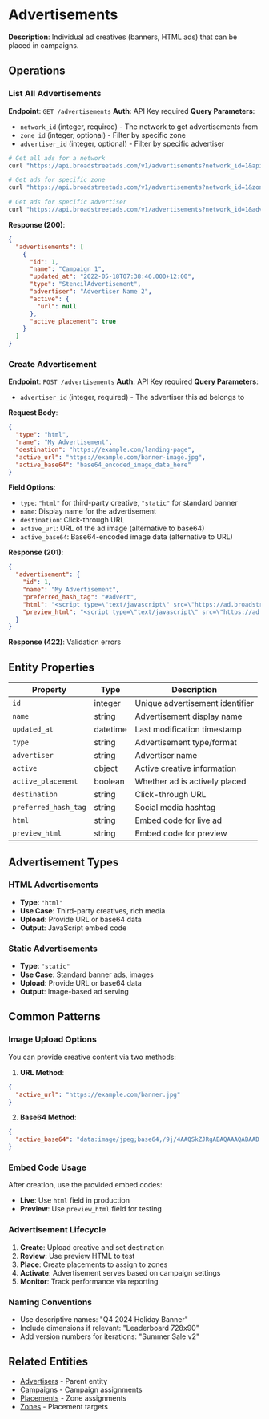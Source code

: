 # Advertisements

**Description**: Individual ad creatives (banners, HTML ads) that can be placed in campaigns.

## Operations

### List All Advertisements
**Endpoint**: `GET /advertisements`
**Auth**: API Key required
**Query Parameters**: 
- `network_id` (integer, required) - The network to get advertisements from
- `zone_id` (integer, optional) - Filter by specific zone
- `advertiser_id` (integer, optional) - Filter by specific advertiser

```bash
# Get all ads for a network
curl "https://api.broadstreetads.com/v1/advertisements?network_id=1&api_key=YOUR_API_KEY"

# Get ads for specific zone
curl "https://api.broadstreetads.com/v1/advertisements?network_id=1&zone_id=2&api_key=YOUR_API_KEY"

# Get ads for specific advertiser
curl "https://api.broadstreetads.com/v1/advertisements?network_id=1&advertiser_id=3&api_key=YOUR_API_KEY"
```

**Response (200)**:
```json
{
  "advertisements": [
    {
      "id": 1,
      "name": "Campaign 1",
      "updated_at": "2022-05-18T07:38:46.000+12:00",
      "type": "StencilAdvertisement",
      "advertiser": "Advertiser Name 2",
      "active": {
        "url": null
      },
      "active_placement": true
    }
  ]
}
```

### Create Advertisement
**Endpoint**: `POST /advertisements`
**Auth**: API Key required
**Query Parameters**: 
- `advertiser_id` (integer, required) - The advertiser this ad belongs to

**Request Body**:
```json
{
  "type": "html",
  "name": "My Advertisement",
  "destination": "https://example.com/landing-page",
  "active_url": "https://example.com/banner-image.jpg",
  "active_base64": "base64_encoded_image_data_here"
}
```

**Field Options**:
- `type`: `"html"` for third-party creative, `"static"` for standard banner
- `name`: Display name for the advertisement
- `destination`: Click-through URL
- `active_url`: URL of the ad image (alternative to base64)
- `active_base64`: Base64-encoded image data (alternative to URL)

**Response (201)**:
```json
{
  "advertisement": {
    "id": 1,
    "name": "My Advertisement",
    "preferred_hash_tag": "#advert",
    "html": "<script type=\"text/javascript\" src=\"https://ad.broadstreetads.com/display/1.js\"></script>",
    "preview_html": "<script type=\"text/javascript\" src=\"https://ad.broadstreetads.com/display/1.js?preview=true\"></script>"
  }
}
```

**Response (422)**: Validation errors

## Entity Properties

| Property | Type | Description |
|----------|------|-------------|
| `id` | integer | Unique advertisement identifier |
| `name` | string | Advertisement display name |
| `updated_at` | datetime | Last modification timestamp |
| `type` | string | Advertisement type/format |
| `advertiser` | string | Advertiser name |
| `active` | object | Active creative information |
| `active_placement` | boolean | Whether ad is actively placed |
| `destination` | string | Click-through URL |
| `preferred_hash_tag` | string | Social media hashtag |
| `html` | string | Embed code for live ad |
| `preview_html` | string | Embed code for preview |

## Advertisement Types

### HTML Advertisements
- **Type**: `"html"`
- **Use Case**: Third-party creatives, rich media
- **Upload**: Provide URL or base64 data
- **Output**: JavaScript embed code

### Static Advertisements  
- **Type**: `"static"`
- **Use Case**: Standard banner ads, images
- **Upload**: Provide URL or base64 data
- **Output**: Image-based ad serving

## Common Patterns

### Image Upload Options
You can provide creative content via two methods:

1. **URL Method**:
```json
{
  "active_url": "https://example.com/banner.jpg"
}
```

2. **Base64 Method**:
```json
{
  "active_base64": "data:image/jpeg;base64,/9j/4AAQSkZJRgABAQAAAQABAAD..."
}
```

### Embed Code Usage
After creation, use the provided embed codes:

- **Live**: Use `html` field in production
- **Preview**: Use `preview_html` field for testing

### Advertisement Lifecycle
1. **Create**: Upload creative and set destination
2. **Review**: Use preview HTML to test
3. **Place**: Create placements to assign to zones
4. **Activate**: Advertisement serves based on campaign settings
5. **Monitor**: Track performance via reporting

### Naming Conventions
- Use descriptive names: "Q4 2024 Holiday Banner"
- Include dimensions if relevant: "Leaderboard 728x90"
- Add version numbers for iterations: "Summer Sale v2"

## Related Entities
- [Advertisers](./advertisers.md) - Parent entity
- [Campaigns](./campaigns.md) - Campaign assignments
- [Placements](./placements.md) - Zone assignments
- [Zones](./zones.md) - Placement targets